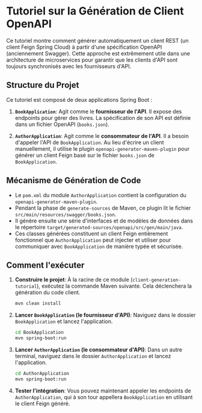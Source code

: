 # Tutoriel sur la Génération de Client OpenAPI

Ce tutoriel montre comment générer automatiquement un client REST (un client Feign Spring Cloud) à partir d'une spécification OpenAPI (anciennement Swagger). Cette approche est extrêmement utile dans une architecture de microservices pour garantir que les clients d'API sont toujours synchronisés avec les fournisseurs d'API.

## Structure du Projet

Ce tutoriel est composé de deux applications Spring Boot :

1.  **`BookApplication`**: Agit comme le **fournisseur de l'API**. Il expose des endpoints pour gérer des livres. La spécification de son API est définie dans un fichier OpenAPI (`books.json`).

2.  **`AuthorApplication`**: Agit comme le **consommateur de l'API**. Il a besoin d'appeler l'API de `BookApplication`. Au lieu d'écrire un client manuellement, il utilise le plugin `openapi-generator-maven-plugin` pour générer un client Feign basé sur le fichier `books.json` de `BookApplication`.

## Mécanisme de Génération de Code

-   Le `pom.xml` du module `AuthorApplication` contient la configuration du `openapi-generator-maven-plugin`.
-   Pendant la phase de `generate-sources` de Maven, ce plugin lit le fichier `src/main/resources/swagger/books.json`.
-   Il génère ensuite une série d'interfaces et de modèles de données dans le répertoire `target/generated-sources/openapi/src/gen/main/java`.
-   Ces classes générées constituent un client Feign entièrement fonctionnel que `AuthorApplication` peut injecter et utiliser pour communiquer avec `BookApplication` de manière typée et sécurisée.

## Comment l'exécuter

1.  **Construire le projet**: À la racine de ce module (`client-generation-tutorial`), exécutez la commande Maven suivante. Cela déclenchera la génération du code client.

    ```bash
    mvn clean install
    ```

2.  **Lancer `BookApplication` (le fournisseur d'API)**: Naviguez dans le dossier `BookApplication` et lancez l'application.

    ```bash
    cd BookApplication
    mvn spring-boot:run
    ```

3.  **Lancer `AuthorApplication` (le consommateur d'API)**: Dans un autre terminal, naviguez dans le dossier `AuthorApplication` et lancez l'application.

    ```bash
    cd AuthorApplication
    mvn spring-boot:run
    ```

4.  **Tester l'intégration**: Vous pouvez maintenant appeler les endpoints de `AuthorApplication`, qui à son tour appellera `BookApplication` en utilisant le client Feign généré.
